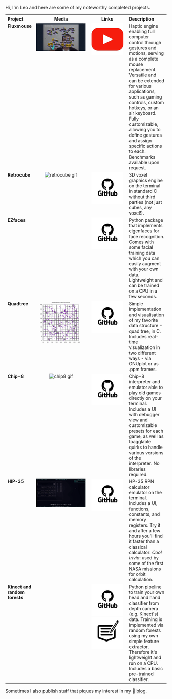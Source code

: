 Hi, I'm Leo and here are some of my noteworthy completed projects.


<table>
  <tr>
    <th style="width: 15%; text-align: left;">Project</th>
    <th style="width: 35%; text-align: center;">Media</th>
    <th style="width: 25%; text-align: center;">Links</th>
    <th style="width: 30%; text-align: left;">Description</th>
  </tr>

  <tr>
    <td style="vertical-align: top;">
      <b>Fluxmouse</b>
    </td>
    <td style="text-align: center; vertical-align: top;">
      <img src="https://raw.githubusercontent.com/leonmavr/leonmavr/refs/heads/master/assets/fluxmouse/video.gif" alt="fluxmouse media" style="width: 300px;">
    </td>
    <td style="text-align: center; vertical-align: top;">
      <a href="https://www.youtube.com/watch?v=_N3cSB2Ij-c">
        <img src="https://raw.githubusercontent.com/leonmavr/leonmavr/refs/heads/master/assets/icons/youtube.png" alt="link" style="width: 100px;">
      </a>
    </td>
    <td style="vertical-align: top;">
      Haptic engine enabling full computer control through gestures and motions, serving as a complete mouse replacement. Versatile and can be extended for
      various applications, such as gaming controls, custom hotkeys, or an air keyboard. Fully customizable, allowing you to define gestures and assign
      specific actions to each. Benchmarks available upon request.
    </td>
  </tr>

  <tr>
    <td style="vertical-align: top;">
      <b>Retrocube</b>
    </td>
    <td style="text-align: center; vertical-align: top;">
      <img src="https://github.com/leonmavr/retrocube/blob/master/assets/demo_moving.gif" alt="retrocube gif" style="width: 300px;">
    </td>
    <td style="text-align: center; vertical-align: top;">
      <a href="https://github.com/leonmavr/retrocube">
        <img src="https://github.com/leonmavr/leonmavr/blob/master/assets/icons/github.png?raw=true" alt="gh link" style="width: 100px;">
      </a>
    </td>
    <td style="vertical-align: top;">
      3D voxel graphics engine on the terminal in standard C without third parties (not just cubes, any voxel!).
    </td>
  </tr>

  <tr>
    <td style="vertical-align: top;">
      <b>EZfaces</b>
    </td>
    <td style="text-align: center; vertical-align: top;">
      <div></div>
    </td>
    <td style="text-align: center; vertical-align: top;">
      <a href="https://github.com/leonmavr/EZfaces">
        <img src="https://github.com/leonmavr/leonmavr/blob/master/assets/icons/github.png" alt="gh link" style="width: 100px;">
      </a>
    </td>
    <td style="vertical-align: top;">
      Python package that implements eigenfaces for face recognition. Comes with some facial training data which you can easily augment
      with your own data. Lightweight and can be trained on a CPU in a few seconds.
    </td>
  </tr>
  
  <tr>
    <td style="vertical-align: top;">
      <b>Quadtree</b>
    </td>
    <td style="text-align: center; vertical-align: top;">
      <img src="https://raw.githubusercontent.com/leonmavr/quad-tree/refs/heads/master/assets/01_particle_sim.gif" alt="quadtree gif" style="width: 300px;">
    </td>
    <td style="text-align: center; vertical-align: top;">
      <a href="https://github.com/leonmavr/quad-tree">
        <img src="https://github.com/leonmavr/leonmavr/blob/master/assets/icons/github.png?raw=true" alt="gh link" style="width: 100px;">
      </a>
    </td>
    <td style="vertical-align: top;">
      Simple implementation and visualisation of my favorite data structure - quad tree, in C. Includes real-time visualization in two
      different ways - via GNUplot or as .ppm frames.
    </td>
  </tr>
  
  <tr>
    <td style="vertical-align: top;">
      <b>Chip-8</b>
    </td>
    <td style="text-align: center; vertical-align: top;">
      <img src="https://github.com/leonmavr/chip-8/blob/master/assets/demo_grid.gif" alt="chip8 gif" style="width: 300px;">
    </td>
    <td style="text-align: center; vertical-align: top;">
      <a href="https://github.com/leonmavr/chip-8">
        <img src="https://github.com/leonmavr/leonmavr/blob/master/assets/icons/github.png?raw=true" alt="gh link" style="width: 100px;">
      </a>
    </td>
    <td style="vertical-align: top;">
      Chip-8 interpreter and emulator able to play old games directly on your terminal. Includes a UI with debugger view and
      customizable presets for each game, as well as toagglable quirks to handle various versions of the interpreter. No
      libraries required. 
    </td>
  </tr>

  <tr>
    <td style="vertical-align: top;">
      <b>HIP-35</b>
    </td>
    <td style="text-align: center; vertical-align: top;">
      <img src="https://github.com/leonmavr/leonmavr/blob/master/assets/hip35/hip35.gif" alt="HP35 gif" style="width: 300px;">
    </td>
    <td style="text-align: center; vertical-align: top;">
      <a href="https://github.com/leonmavr/HIP35.git">
        <img src="https://github.com/leonmavr/leonmavr/blob/master/assets/icons/github.png?raw=true" alt="gh link" style="width: 100px;">
      </a>
    </td>
    <td style="vertical-align: top;">
      HP-35 RPN calculator emulator on the terminal. Includes a UI, functions, constants, and memory registers.
      Try it and after a few hours you'll find it faster than a classical calculator. <i>Cool trivia</i>: used by some of the first
      NASA missions for orbit calculation.
    </td>
  </tr>
 
  <tr>
    <td style="vertical-align: top;">
      <b>Kinect and random forests</b>
    </td>
    <td style="text-align: center; vertical-align: top;">
    </td>
    <td style="text-align: center; vertical-align: top;">
      <a href="https://github.com/leonmavr/kinect-rf">
        <img src="https://github.com/leonmavr/leonmavr/blob/master/assets/icons/github.png?raw=true" alt="gh link" style="width: 100px;">
      </a>
      <a href="https://leonmavr.github.io/computer_vision/2024/09/30/Kinect-setup-and-capture.html">
        <img src="https://github.com/leonmavr/leonmavr/blob/master/assets/icons/blog.png?raw=true" alt="gh link" style="width: 100px;">
      </a>
    </td>
    <td styrle="vertical-align: top;">
      Python pipeline to train your own head and hand classifier from depth camera (e.g. Kinect's) data. Training is implemented via
      random forests using my own simple feature extractor. Therefore it's lightweight and run on a CPU. Includes a basic pre-trained
      classifier.
    </td>
  </tr>
  
</table>

Sometimes I also publish stuff that piques my interest in my :notebook: [blog](https://leonmavr.github.io).
